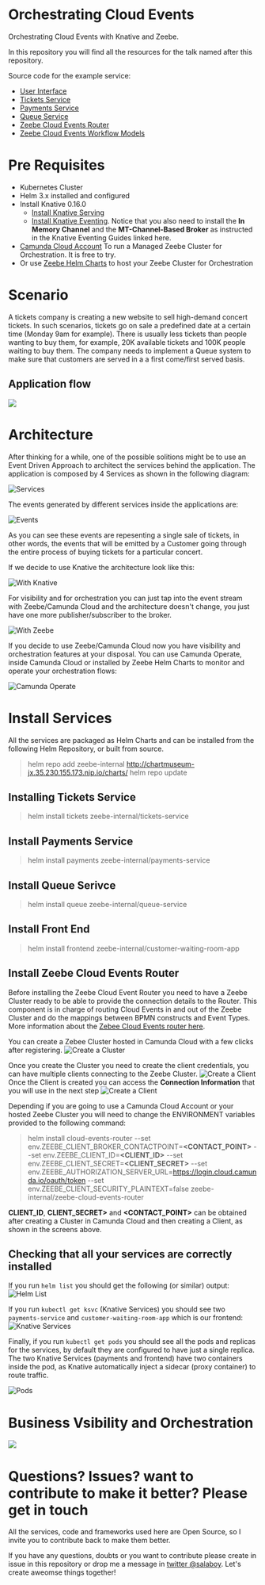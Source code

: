 # Orchestrating Cloud Events

Orchestrating Cloud Events with Knative and Zeebe.

In this repository you will find all the resources for the talk named after this repository.

Source code for the example service:
- [User Interface](https://github.com/salaboy/customer-waiting-room-app)
- [Tickets Service](https://github.com/salaboy/tickets-service/)
- [Payments Service](https://github.com/salaboy/payments-service/)
- [Queue Service](https://github.com/salaboy/queue-service/)
- [Zeebe Cloud Events Router](https://github.com/zeebe-io/zeebe-cloud-events-router)
- [Zeebe Cloud Events Workflow Models](https://github.com/salaboy/zeebe-cloud-events-examples)

# Pre Requisites

- Kubernetes Cluster
- Helm 3.x installed and configured
- Install Knative 0.16.0
  - [Install Knative Serving](https://knative.dev/docs/install/any-kubernetes-cluster/#installing-the-serving-component)
  - [Install Knative Eventing](https://knative.dev/docs/install/any-kubernetes-cluster/#installing-the-eventing-component). Notice that you also need to install the **In Memory Channel** and the **MT-Channel-Based Broker** as instructed in the Knative Eventing Guides linked here. 
- [Camunda Cloud Account](https://camunda.com/products/cloud/) To run a Managed Zeebe Cluster for Orchestration. It is free to try. 
- Or use [Zeebe Helm Charts](http://helm.zeebe.io) to host your Zeebe Cluster for Orchestration
  
  
# Scenario
A tickets company is creating a new website to sell high-demand concert tickets. In such scenarios, tickets go on sale a predefined date at a certain time (Monday 9am for example). There is usually less tickets than people wanting to buy them, for example, 20K available tickets and 100K people waiting to buy them. 
The company needs to implement a Queue system to make sure that customers are served in a a first come/first served basis. 

## Application flow
[![](http://img.youtube.com/vi/AIuPtyM2cX8/0.jpg)](http://www.youtube.com/watch?v=AIuPtyM2cX8 "Application Flow")



# Architecture
After thinking for a while, one of the possible solitions might be to use an Event Driven Approach to architect the services behind the application. 
The application is composed by 4 Services as shown in the following diagram:

![Services](imgs/tickets-service-events.png)

The events generated by different services inside the applications are: 

![Events](imgs/tickets-events.png)

As you can see these events are repesenting a single sale of tickets, in other words, the events that will be emitted by a Customer going through the entire process of buying tickets for a particular concert. 

If we decide to use Knative the architecture look like this: 

![With Knative](imgs/tickets-service-knative.png)

For visibility and for orchestration you can just tap into the event stream with Zeebe/Camunda Cloud and the architecture doesn't change, you just have one more publisher/subscriber to the broker. 

![With Zeebe](imgs/tickets-service-knative-zeebe.png)

If you decide to use Zeebe/Camunda Cloud now you have visibility and orchestration features at your disposal. You can use Camunda Operate, inside Camunda Cloud or installed by Zeebe Helm Charts to monitor and operate your orchestration flows:

![Camunda Operate](imgs/camunda-operate.png)


# Install Services
All the services are packaged as Helm Charts and can be installed from the following Helm Repository, or built from source. 

> helm repo add zeebe-internal http://chartmuseum-jx.35.230.155.173.nip.io/charts/
> helm repo update

## Installing Tickets Service

> helm install tickets zeebe-internal/tickets-service

## Install Payments Service
> helm install payments zeebe-internal/payments-service

## Install Queue Serivce 

> helm install queue zeebe-internal/queue-service

## Install Front End

> helm install frontend zeebe-internal/customer-waiting-room-app

## Install Zeebe Cloud Events Router

Before installing the Zeebe Cloud Event Router you need to have a Zeebe Cluster ready to be able to provide the connection details to the Router. 
This component is in charge of routing Cloud Events in and out of the Zeebe Cluster and do the mappings between BPMN constructs and Event Types. More information about the [Zebee Cloud Events router here](https://salaboy.com/2020/05/18/orchestrating-cloud-events-with-zeebe/).

You can create a Zebee Cluster hosted in Camunda Cloud with a few clicks after registering. 
![Create a Cluster](imgs/create-cluster.png)

Once you create the Cluster you need to create the client credentials, you can have multiple clients connecting to the Zeebe Cluster. 
![Create a Client](imgs/create-client.png)
Once the Client is created you can access the **Connection Information** that you will use in the next step
![Create a Client](imgs/connection-information.png)

Depending if you are going to use a Camunda Cloud Account or your hosted Zeebe Cluster you will need to change the ENVIRONMENT variables provided to the following command: 

> helm install cloud-events-router --set env.ZEEBE_CLIENT_BROKER_CONTACTPOINT=**<CONTACT_POINT>** --set env.ZEEBE_CLIENT_ID=**<CLIENT_ID>** --set env.ZEEBE_CLIENT_SECRET=**<CLIENT_SECRET>** --set env.ZEEBE_AUTHORIZATION_SERVER_URL=https://login.cloud.camunda.io/oauth/token --set env.ZEEBE_CLIENT_SECURITY_PLAINTEXT=false zeebe-internal/zeebe-cloud-events-router

**CLIENT_ID**, **CLIENT_SECRET>** and **<CONTACT_POINT>** can be obtained after creating a Cluster in Camunda Cloud and then creating a Client, as shown in the  screens above. 

## Checking that all your services are correctly installed

If you run `helm list` you should get the following (or similar) output:
![Helm List](imgs/helm-list.png)

If you run `kubectl get ksvc` (Knative Services) you should see two `payments-service` and `customer-waiting-room-app` which is our frontend:
![Knative Services](imgs/kubectl-get-ksvc.png)

Finally, if you run `kubectl get pods` you should see all the pods and replicas for the services, by default they are configured to have just a single replica. The two Knative Services (payments and frontend) have two containers inside the pod, as Knative automatically inject a sidecar (proxy container) to route traffic.

![Pods](imgs/kubectl-get-pods.png)

# Business Vsibility and Orchestration

[![](http://img.youtube.com/vi/oX4AoOBZpFU/0.jpg)](http://www.youtube.com/watch?v=oX4AoOBZpFU "Business Visibility and Orchestration")



# Questions? Issues? want to contribute to make it better?  Please get in touch

All the services, code and frameworks used here are Open Source, so I invite you to contribute back to make them better. 

If you have any questions, doubts or you want to contribute please create in issue in this repository or drop me a message in [twitter @salaboy](http://twitter.com/salaboy). Let's create aweomse things together! 


